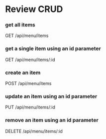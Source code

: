 # Review CRUD

### get all items

GET /api/menu/items

### get a single item using an id parameter

GET /api/menu/items/:id

### create an item

POST /api/menu/items

### update an item using an id parameter

PUT /api/menu/items/:id

### remove an item using an id parameter

DELETE /api/menu/items/:id
